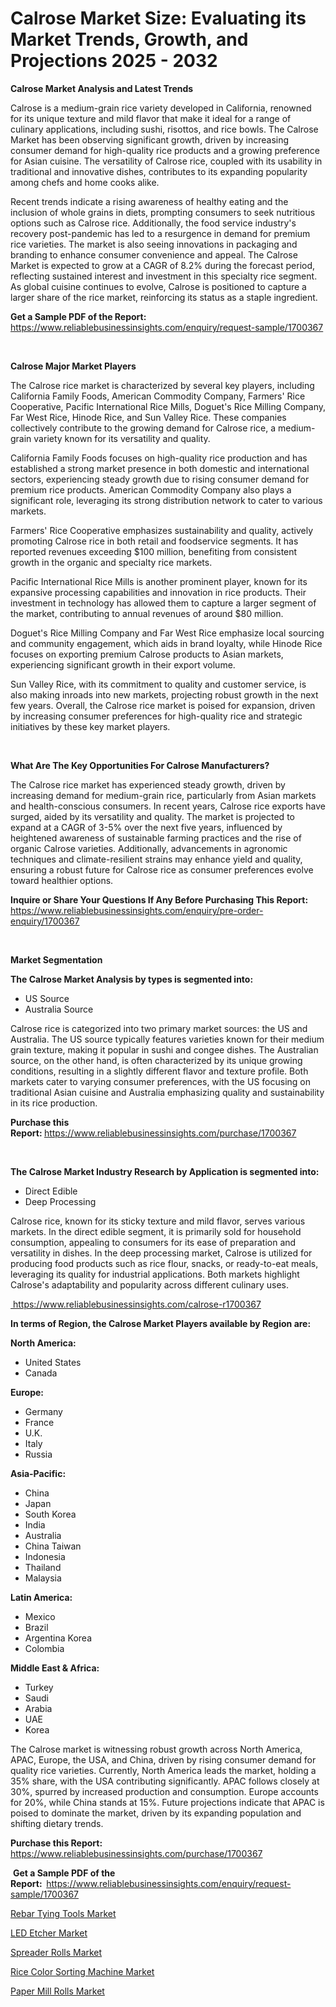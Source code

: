 <p><h1>Calrose Market Size: Evaluating its Market Trends, Growth, and Projections 2025 - 2032</h1></p><p><strong>Calrose Market Analysis and Latest Trends</strong></p>
<p><p>Calrose is a medium-grain rice variety developed in California, renowned for its unique texture and mild flavor that make it ideal for a range of culinary applications, including sushi, risottos, and rice bowls. The Calrose Market has been observing significant growth, driven by increasing consumer demand for high-quality rice products and a growing preference for Asian cuisine. The versatility of Calrose rice, coupled with its usability in traditional and innovative dishes, contributes to its expanding popularity among chefs and home cooks alike.</p><p>Recent trends indicate a rising awareness of healthy eating and the inclusion of whole grains in diets, prompting consumers to seek nutritious options such as Calrose rice. Additionally, the food service industry's recovery post-pandemic has led to a resurgence in demand for premium rice varieties. The market is also seeing innovations in packaging and branding to enhance consumer convenience and appeal. The Calrose Market is expected to grow at a CAGR of 8.2% during the forecast period, reflecting sustained interest and investment in this specialty rice segment. As global cuisine continues to evolve, Calrose is positioned to capture a larger share of the rice market, reinforcing its status as a staple ingredient.</p></p>
<p><strong>Get a Sample PDF of the Report:&nbsp;</strong> <a href="https://www.reliablebusinessinsights.com/enquiry/request-sample/1700367?utm_campaign=2840&utm_medium=2&utm_source=Github&utm_content=ia&utm_term=27032025&utm_id=calrose">https://www.reliablebusinessinsights.com/enquiry/request-sample/1700367</a></p>
<p>&nbsp;</p>
<p><strong>Calrose Major Market Players</strong></p>
<p><p>The Calrose rice market is characterized by several key players, including California Family Foods, American Commodity Company, Farmers' Rice Cooperative, Pacific International Rice Mills, Doguet's Rice Milling Company, Far West Rice, Hinode Rice, and Sun Valley Rice. These companies collectively contribute to the growing demand for Calrose rice, a medium-grain variety known for its versatility and quality.</p><p>California Family Foods focuses on high-quality rice production and has established a strong market presence in both domestic and international sectors, experiencing steady growth due to rising consumer demand for premium rice products. American Commodity Company also plays a significant role, leveraging its strong distribution network to cater to various markets. </p><p>Farmers' Rice Cooperative emphasizes sustainability and quality, actively promoting Calrose rice in both retail and foodservice segments. It has reported revenues exceeding $100 million, benefiting from consistent growth in the organic and specialty rice markets.</p><p>Pacific International Rice Mills is another prominent player, known for its expansive processing capabilities and innovation in rice products. Their investment in technology has allowed them to capture a larger segment of the market, contributing to annual revenues of around $80 million.</p><p>Doguet's Rice Milling Company and Far West Rice emphasize local sourcing and community engagement, which aids in brand loyalty, while Hinode Rice focuses on exporting premium Calrose products to Asian markets, experiencing significant growth in their export volume.</p><p>Sun Valley Rice, with its commitment to quality and customer service, is also making inroads into new markets, projecting robust growth in the next few years. Overall, the Calrose rice market is poised for expansion, driven by increasing consumer preferences for high-quality rice and strategic initiatives by these key market players.</p></p>
<p>&nbsp;</p>
<p><strong>What Are The Key Opportunities For Calrose Manufacturers?</strong></p>
<p><p>The Calrose rice market has experienced steady growth, driven by increasing demand for medium-grain rice, particularly from Asian markets and health-conscious consumers. In recent years, Calrose rice exports have surged, aided by its versatility and quality. The market is projected to expand at a CAGR of 3-5% over the next five years, influenced by heightened awareness of sustainable farming practices and the rise of organic Calrose varieties. Additionally, advancements in agronomic techniques and climate-resilient strains may enhance yield and quality, ensuring a robust future for Calrose rice as consumer preferences evolve toward healthier options.</p></p>
<p><strong>Inquire or Share Your Questions If Any Before Purchasing This Report:</strong> <a href="https://www.reliablebusinessinsights.com/enquiry/pre-order-enquiry/1700367?utm_campaign=2840&utm_medium=2&utm_source=Github&utm_content=ia&utm_term=27032025&utm_id=calrose">https://www.reliablebusinessinsights.com/enquiry/pre-order-enquiry/1700367</a></p>
<p>&nbsp;</p>
<p><strong>Market Segmentation</strong></p>
<p><strong>The Calrose Market Analysis by types is segmented into:</strong></p>
<p><ul><li>US Source</li><li>Australia Source</li></ul></p>
<p><p>Calrose rice is categorized into two primary market sources: the US and Australia. The US source typically features varieties known for their medium grain texture, making it popular in sushi and congee dishes. The Australian source, on the other hand, is often characterized by its unique growing conditions, resulting in a slightly different flavor and texture profile. Both markets cater to varying consumer preferences, with the US focusing on traditional Asian cuisine and Australia emphasizing quality and sustainability in its rice production.</p></p>
<p><strong>Purchase this Report:&nbsp;</strong><a href="https://www.reliablebusinessinsights.com/purchase/1700367?utm_campaign=2840&utm_medium=2&utm_source=Github&utm_content=ia&utm_term=27032025&utm_id=calrose">https://www.reliablebusinessinsights.com/purchase/1700367</a></p>
<p>&nbsp;</p>
<p><strong>The Calrose Market Industry Research by Application is segmented into:</strong></p>
<p><ul><li>Direct Edible</li><li>Deep Processing</li></ul></p>
<p><p>Calrose rice, known for its sticky texture and mild flavor, serves various markets. In the direct edible segment, it is primarily sold for household consumption, appealing to consumers for its ease of preparation and versatility in dishes. In the deep processing market, Calrose is utilized for producing food products such as rice flour, snacks, or ready-to-eat meals, leveraging its quality for industrial applications. Both markets highlight Calrose's adaptability and popularity across different culinary uses.</p></p>
<p><a href="https://www.reliablebusinessinsights.com/calrose-r1700367?utm_campaign=2840&utm_medium=2&utm_source=Github&utm_content=ia&utm_term=27032025&utm_id=calrose">&nbsp;https://www.reliablebusinessinsights.com/calrose-r1700367</a></p>
<p><strong>In terms of Region, the Calrose Market Players available by Region are:</strong></p>
<p>
    <p> <strong> North America: </strong>
        <ul>
            <li>United States</li>
            <li>Canada</li>
        </ul>
        </p> 
    <p> <strong> Europe: </strong>
        <ul>
            <li>Germany</li>
            <li>France</li>
            <li>U.K.</li>
            <li>Italy</li>
            <li>Russia</li>
        </ul>
        </p> 
    <p> <strong> Asia-Pacific: </strong>
        <ul>
            <li>China</li>
            <li>Japan</li>
            <li>South Korea</li>
            <li>India</li>
            <li>Australia</li>
            <li>China Taiwan</li>
            <li>Indonesia</li>
            <li>Thailand</li>
            <li>Malaysia</li>
        </ul>
        </p> 
    <p> <strong> Latin America: </strong>
        <ul>
            <li>Mexico</li>
            <li>Brazil</li>
            <li>Argentina Korea</li>
            <li>Colombia</li>
        </ul>
        </p> 
    <p> <strong> Middle East & Africa: </strong>
        <ul>
            <li>Turkey</li>
            <li>Saudi</li>
            <li>Arabia</li>
            <li>UAE</li>
            <li>Korea</li>
        </ul>
    </p>
    </p>
<p><p>The Calrose market is witnessing robust growth across North America, APAC, Europe, the USA, and China, driven by rising consumer demand for quality rice varieties. Currently, North America leads the market, holding a 35% share, with the USA contributing significantly. APAC follows closely at 30%, spurred by increased production and consumption. Europe accounts for 20%, while China stands at 15%. Future projections indicate that APAC is poised to dominate the market, driven by its expanding population and shifting dietary trends.</p></p>
<p><strong>Purchase this Report: </strong><a href="https://www.reliablebusinessinsights.com/purchase/1700367?utm_campaign=2840&utm_medium=2&utm_source=Github&utm_content=ia&utm_term=27032025&utm_id=calrose">https://www.reliablebusinessinsights.com/purchase/1700367</a></p>
<p>&nbsp;<strong>Get a Sample PDF of the Report:&nbsp;&nbsp;</strong><a href="https://www.reliablebusinessinsights.com/enquiry/request-sample/1700367?utm_campaign=2840&utm_medium=2&utm_source=Github&utm_content=ia&utm_term=27032025&utm_id=calrose">https://www.reliablebusinessinsights.com/enquiry/request-sample/1700367</a></p>
<p><strong></strong></p>
<p><p><a href="https://www.linkedin.com/pulse/rebar-tying-tools-market-ecosystem-competitive-landscape-strategic-p5fpe?utm_campaign=2840&utm_medium=2&utm_source=Github&utm_content=ia&utm_term=27032025&utm_id=calrose">Rebar Tying Tools Market</a></p><p><a href="https://www.linkedin.com/pulse/understanding-supply-demand-dynamics-insights-from-led-etcher-qihqe?utm_campaign=2840&utm_medium=2&utm_source=Github&utm_content=ia&utm_term=27032025&utm_id=calrose">LED Etcher Market</a></p><p><a href="https://www.linkedin.com/pulse/global-study-spreader-rolls-market-from-2025-2032-mean-cost-y2qme?utm_campaign=2840&utm_medium=2&utm_source=Github&utm_content=ia&utm_term=27032025&utm_id=calrose">Spreader Rolls Market</a></p><p><a href="https://www.linkedin.com/pulse/rice-color-sorting-machine-market-size-growth-analysis-2025-2032-tp4ze?utm_campaign=2840&utm_medium=2&utm_source=Github&utm_content=ia&utm_term=27032025&utm_id=calrose">Rice Color Sorting Machine Market</a></p><p><a href="https://www.linkedin.com/pulse/paper-mill-rolls-market-2025-2032-applications-regional-ow7ee?utm_campaign=2840&utm_medium=2&utm_source=Github&utm_content=ia&utm_term=27032025&utm_id=calrose">Paper Mill Rolls Market</a></p></p>